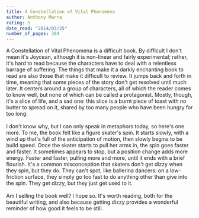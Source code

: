 ```yaml
---
title: A Constellation of Vital Phenomena
author: Anthony Marra
rating: 5
date_read: "2014/03/25"
number_of_pages: 384
---
```


A Constellation of Vital Phenomena is a difficult book. By difficult I don't mean it's Joycean, although it is non-linear and fairly experimental; rather, it's hard to read because the characters have to deal with a relentless barrage of suffering. The things that make it a darkly enchanting book to read are also those that make it difficult to review. It jumps back and forth in time, meaning that some pieces of the story don't get resolved until much later. It centers around a group of characters, all of which the reader comes to know well, but none of which can be called a protagonist. Mostly, though, it's a slice of life, and a sad one: this slice is a burnt piece of toast with no butter to spread on it, shared by too many people who have been hungry for too long.<br/><br/>I don't know why, but I can only speak in metaphors today, so here's one more. To me, the book felt like a figure skater's spin. It starts slowly, with a wind up that's full of the anticipation of motion, then slowly begins to be build speed. Once the skater starts to pull her arms in, the spin goes faster and faster. It sometimes appears to stop, but a position change adds more energy. Faster and faster, pulling more and more, until it ends with a brief flourish. It's a common misconception that skaters don't get dizzy when they spin, but they do. They can't spot, like ballerina dancers: on a low-friction surface, they simply go too fast to do anything other than give into the spin. They get dizzy, but they just get used to it.<br/><br/>Am I selling the book well? I hope so. It's worth reading, both for the beautiful writing, and also because getting dizzy provides a wonderful reminder of how good it feels to be still.